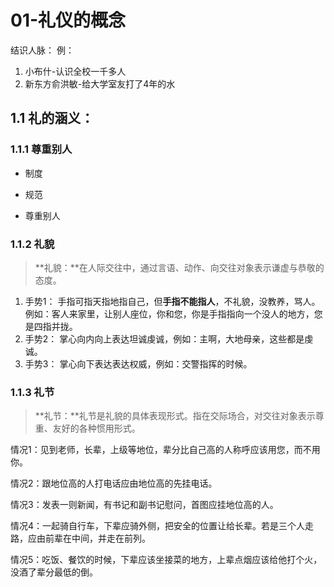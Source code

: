 # 01-礼仪的概念

结识人脉：
例：
1. 小布什-认识全校一千多人
2. 新东方俞洪敏-给大学室友打了4年的水

## 1.1 礼的涵义：
### 1.1.1 尊重别人

- 制度

- 规范

- 尊重别人

### 1.1.2 礼貌
>  **礼貌：**在人际交往中，通过言语、动作、向交往对象表示谦虚与恭敬的态度。

1. 手势1：
      手指可指天指地指自己，但**手指不能指人**，不礼貌，没教养，骂人。例如：客人来家里，让别人座位，你和您，你是手指指向一个没人的地方，您是四指并拢。
2. 手势2：
     掌心向内向上表达坦诚虔诚，例如：主啊，大地母亲，这些都是虔诚。
3. 手势3：
     掌心向下表达表达权威，例如：交警指挥的时候。

### 1.1.3 礼节

> **礼节：**礼节是礼貌的具体表现形式。指在交际场合，对交往对象表示尊重、友好的各种惯用形式。

情况1：见到老师，长辈，上级等地位，辈分比自己高的人称呼应该用您，而不用你。

情况2：跟地位高的人打电话应由地位高的先挂电话。

情况3：发表一则新闻，有书记和副书记慰问，首图应挂地位高的人。

情况4：一起骑自行车，下辈应骑外侧，把安全的位置让给长辈。若是三个人走路，应由前辈在中间，并走在前列。

情况5：吃饭、餐饮的时候，下辈应该坐接菜的地方，上辈点烟应该给他打个火，没酒了辈分最低的倒。